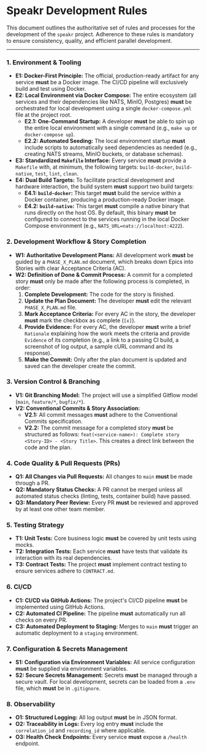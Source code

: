 # Speakr Development Rules

This document outlines the authoritative set of rules and processes for the development of the `speakr` project. Adherence to these rules is mandatory to ensure consistency, quality, and efficient parallel development.

---

### 1. Environment & Tooling

*   **E1: Docker-First Principle:** The official, production-ready artifact for any service **must** be a Docker image. The CI/CD pipeline will exclusively build and test using Docker.
*   **E2: Local Environment via Docker Compose:** The entire ecosystem (all services and their dependencies like NATS, MinIO, Postgres) **must** be orchestrated for local development using a single `docker-compose.yml` file at the project root.
    *   **E2.1: One-Command Startup:** A developer **must** be able to spin up the entire local environment with a single command (e.g., `make up` or `docker-compose up`).
    *   **E2.2: Automated Seeding:** The local environment startup **must** include scripts to automatically seed dependencies as needed (e.g., creating NATS streams, MinIO buckets, or database schemas).
*   **E3: Standardized `Makefile` Interface:** Every service **must** provide a `Makefile` with, at minimum, the following targets: `build-docker`, `build-native`, `test`, `lint`, `clean`.
*   **E4: Dual Build Targets:** To facilitate practical development and hardware interaction, the build system **must** support two build targets:
    *   **E4.1: `build-docker`:** This target **must** build the service within a Docker container, producing a production-ready Docker image.
    *   **E4.2: `build-native`:** This target **must** compile a native binary that runs directly on the host OS. By default, this binary **must** be configured to connect to the services running in the local Docker Compose environment (e.g., `NATS_URL=nats://localhost:4222`).

### 2. Development Workflow & Story Completion

*   **W1: Authoritative Development Plans:** All development work **must** be guided by a `PHASE_X_PLAN.md` document, which breaks down Epics into Stories with clear Acceptance Criteria (AC).
*   **W2: Definition of Done & Commit Process:** A commit for a completed story **must** only be made after the following process is completed, in order:
    1.  **Complete Development:** The code for the story is finished.
    2.  **Update the Plan Document:** The developer **must** edit the relevant `PHASE_X_PLAN.md` file.
    3.  **Mark Acceptance Criteria:** For every AC in the story, the developer **must** mark the checkbox as complete (`[x]`).
    4.  **Provide Evidence:** For every AC, the developer **must** write a brief `Rationale` explaining how the work meets the criteria and provide `Evidence` of its completion (e.g., a link to a passing CI build, a screenshot of log output, a sample cURL command and its response).
    5.  **Make the Commit:** Only after the plan document is updated and saved can the developer create the commit.

### 3. Version Control & Branching

*   **V1: Git Branching Model:** The project will use a simplified Gitflow model (`main`, `feature/*`, `bugfix/*`).
*   **V2: Conventional Commits & Story Association:**
    *   **V2.1:** All commit messages **must** adhere to the Conventional Commits specification.
    *   **V2.2:** The commit message for a completed story **must** be structured as follows: `feat(<service-name>): Complete story <Story-ID> - <Story Title>`. This creates a direct link between the code and the plan.

### 4. Code Quality & Pull Requests (PRs)

*   **Q1: All Changes via Pull Requests:** All changes to `main` **must** be made through a PR.
*   **Q2: Mandatory Status Checks:** A PR cannot be merged unless all automated status checks (linting, tests, container build) have passed.
*   **Q3: Mandatory Peer Review:** Every PR **must** be reviewed and approved by at least one other team member.

### 5. Testing Strategy

*   **T1: Unit Tests:** Core business logic **must** be covered by unit tests using mocks.
*   **T2: Integration Tests:** Each service **must** have tests that validate its interaction with its real dependencies.
*   **T3: Contract Tests:** The project **must** implement contract testing to ensure services adhere to `CONTRACT.md`.

### 6. CI/CD

*   **C1: CI/CD via GitHub Actions:** The project's CI/CD pipeline **must** be implemented using GitHub Actions.
*   **C2: Automated CI Pipeline:** The pipeline **must** automatically run all checks on every PR.
*   **C3: Automated Deployment to Staging:** Merges to `main` **must** trigger an automatic deployment to a `staging` environment.

### 7. Configuration & Secrets Management

*   **S1: Configuration via Environment Variables:** All service configuration **must** be supplied via environment variables.
*   **S2: Secure Secrets Management:** Secrets **must** be managed through a secure vault. For local development, secrets can be loaded from a `.env` file, which **must** be in `.gitignore`.

### 8. Observability

*   **O1: Structured Logging:** All log output **must** be in JSON format.
*   **O2: Traceability in Logs:** Every log entry **must** include the `correlation_id` and `recording_id` where applicable.
*   **O3: Health Check Endpoints:** Every service **must** expose a `/health` endpoint.
